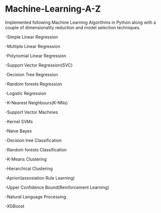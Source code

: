 # Machine-Learning-A-Z
Implemented following Machine Learning Algorithms in Python along with a couple of dimensionality reduction and model selection techniques.

-Simple Linear Regression

-Multiple Linear Regression

-Polynomial Linear Regression

-Support Vector Regression(SVC)

-Decision Tree Regression

-Random forests Regression

-Logistic Regression

-K-Nearest Neighbours(K-NNs)

-Support Vector Machines

-Kernel SVMs

-Naive Bayes

-Decision tree Classification

-Random forests Classification

-K-Means Clustering

-Hierarchical Clustering

-Apriori(assosiation Rule Learning)

-Upper Confidence Bound(Reinforcement Learning)

-Natural Language Processing

-XGBoost
